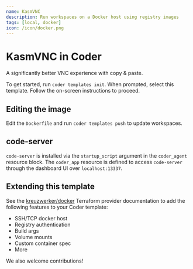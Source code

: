 ```yaml
---
name: KasmVNC
description: Run workspaces on a Docker host using registry images
tags: [local, docker]
icon: /icon/docker.png
---
```


# KasmVNC in Coder

A significantly better VNC experience with copy & paste.

To get started, run `coder templates init`. When prompted, select this template.
Follow the on-screen instructions to proceed.

## Editing the image

Edit the `Dockerfile` and run `coder templates push` to update workspaces.

## code-server

`code-server` is installed via the `startup_script` argument in the `coder_agent`
resource block. The `coder_app` resource is defined to access `code-server` through
the dashboard UI over `localhost:13337`.

## Extending this template

See the [kreuzwerker/docker](https://registry.terraform.io/providers/kreuzwerker/docker) Terraform provider documentation to
add the following features to your Coder template:

- SSH/TCP docker host
- Registry authentication
- Build args
- Volume mounts
- Custom container spec
- More

We also welcome contributions!
